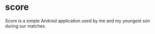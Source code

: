 score
=====

Score is a simple Android application used by me and my youngest son during our matches.
